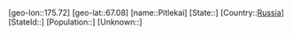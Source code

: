 ﻿---
location: [67.08,175.72]
type: City
tags:
- geo/City


SpocWebEntityId: 33394
isDeleted: false
confidential: public

---
[geo-lon::175.72]
[geo-lat::67.08]
[name::Pitlekai]
[State::]
[Country::[Russia](geo/Continent/Europe/Russia.md)]
[StateId::]
[Population::]
[Unknown::]

